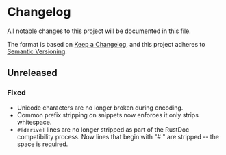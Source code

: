 # Changelog

All notable changes to this project will be documented in this file.

The format is based on [Keep a Changelog](https://keepachangelog.com/en/1.0.0/),
and this project adheres to [Semantic Versioning](https://semver.org/spec/v2.0.0.html).

## Unreleased

### Fixed

- Unicode characters are no longer broken during encoding.
- Common prefix stripping on snippets now enforces it only strips whitespace.
- `#[derive]` lines are no longer stripped as part of the RustDoc compatibility
  process. Now lines that begin with "# " are stripped -- the space is required.
  